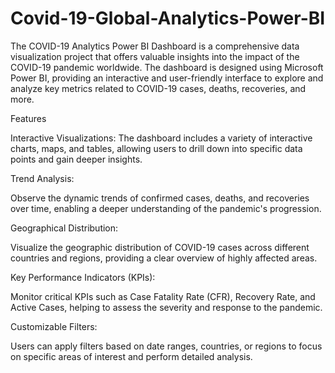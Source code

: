 # Covid-19-Global-Analytics-Power-BI

The COVID-19 Analytics Power BI Dashboard is a comprehensive data visualization project that offers valuable insights into the impact of the COVID-19 pandemic worldwide. The dashboard is designed using Microsoft Power BI, providing an interactive and user-friendly interface to explore and analyze key metrics related to COVID-19 cases, deaths, recoveries, and more.

Features

Interactive Visualizations: The dashboard includes a variety of interactive charts, maps, and tables, allowing users to drill down into specific data points and gain deeper insights.

Trend Analysis:

Observe the dynamic trends of confirmed cases, deaths, and recoveries over time, enabling a deeper understanding of the pandemic's progression.

Geographical Distribution:

Visualize the geographic distribution of COVID-19 cases across different countries and regions, providing a clear overview of highly affected areas.

Key Performance Indicators (KPIs):

Monitor critical KPIs such as Case Fatality Rate (CFR), Recovery Rate, and Active Cases, helping to assess the severity and response to the pandemic.

Customizable Filters:

Users can apply filters based on date ranges, countries, or regions to focus on specific areas of interest and perform detailed analysis.
